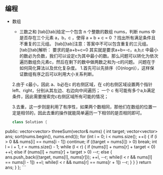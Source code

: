 ## 编程
  * 数组
    * 三数之和
    [tab][tab]给定一个包含 n 个整数的数组 nums，判断 nums 中是否存在三个元素 a，b，c ，使得 a + b + c = 0 ？找出所有满足条件且不重复的三元组。
     [tab][tab]注意：答案中不可以包含重复的三元组。
     [tab][tab]解析：
     要求的是a+b+c=0 其实就是要求a+b=-c，a,b,c 中最小的数必为负数，我们可以设定c为其中最小的数。那么问题可以转化为依次遍历数组负元素c，然后在剩下的数中做两数之和为-c的问题。
     问题在于如何简化算法以及优化复杂度。
    1.首先可以先排序（O(nlogn)），这样保证数组有序之后可以利用大小关系判断。
  
    2.由于 c最小，因此 a、b必在c 的右侧区域，在 c的右侧区域设置两个指针left、right，分别从其左边、右边向中间遍历； 一个 c 有可能有多个a,b满足条件，因此需要搜索完c右侧区域所有可能的情况；

     3.去重，这一步则是利用了有序性，如果两个数相同，那他们在数组的位置一定是相邻的，因此去重的操作就能简单遍历一下相邻的是否相同即可。

     ```cpp
     class Solution {
public:
    vector<vector<int>> threeSum(vector<int>& nums) {
        int target;
        vector<vector<int>> ans;
        sort(nums.begin(), nums.end());
        for (int i = 0; i < nums.size(); ++i) {
            if (i > 0 && nums[i] == nums[i - 1]) continue;
            if ((target = nums[i]) > 0) break;
            int l = i + 1, r = nums.size() - 1;
            while (l < r) {
                if (nums[l] + nums[r] + target < 0) ++l;
                else if (nums[l] + nums[r] + target > 0) --r;
                else {
                    ans.push_back({target, nums[l], nums[r]});
                    ++l, --r;
                    while(l < r && nums[l] == nums[l - 1]) ++l;
                    while(l < r && nums[r] == nums[r + 1]) --r;
                }
            }
        }
        return ans;
    }
};
     ```

